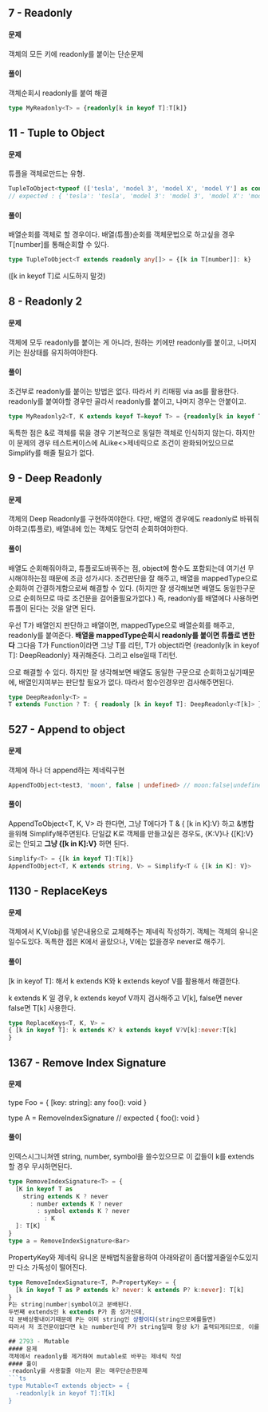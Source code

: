 ## 7 - Readonly
#### 문제 
객체의 모든 키에 readonly를 붙이는 단순문제
#### 풀이
객체순회시 readonly를 붙여 해결
```ts
type MyReadonly<T> = {readonly[k in keyof T]:T[k]}
```

## 11 - Tuple to Object
#### 문제
튜플을 객체로만드는 유형.
```ts
TupleToObject<typeof (['tesla', 'model 3', 'model X', 'model Y'] as const)>
// expected : { 'tesla': 'tesla', 'model 3': 'model 3', 'model X': 'model X', 'model Y': 'model Y' }
```

#### 풀이
배열순회를 객체로 할 경우이다.
배열(튜플)순회를 객체문법으로 하고싶을 경우 T[number]를 통해순회할 수 있다.

```ts
type TupleToObject<T extends readonly any[]> = {[k in T[number]]: k}
```
([k in keyof T]로 시도하지 말것)

## 8 - Readonly 2
#### 문제
객체에 모두 readonly를 붙이는 게 아니라, 
원하는 키에만 readonly를 붙이고, 나머지 키는 원상태를 유지하여야한다.

#### 풀이
조건부로 readonly를 붙이는 방법은 없다. 따라서 키 리매핑 via as를 활용한다.
readonly를 붙여야할 경우만 골라서 readonly를 붙이고, 나머지 경우는 안붙이고.

```ts
type MyReadonly2<T, K extends keyof T=keyof T> = {readonly[k in keyof T as k extends K? k:never]:T[k]} & {[k in keyof T as k extends K? never:k]:T[k]}
```

독특한 점은 &로 객체를 묶을 경우 기본적으로 동일한 객체로 인식하지 않는다.
하지만 이 문제의 경우 테스트케이스에 ALike<>제네릭으로 조건이 완화되어있으므로 Simplify를 해줄 필요가 없다.

## 9 - Deep Readonly
#### 문제
객체의 Deep Readonly를 구현하여야한다.
다만, 배열의 경우에도 readonly로 바꿔줘야하고(튜플로), 배열내에 있는 객체도 당연히 순회하여야한다.

#### 풀이
배열도 순회해줘야하고, 튜플로도바꿔주는 점, object에 함수도 포함되는데 여기선 무시해야하는점 때문에 조금 성가시다.
조건판단을 잘 해주고, 배열을 mappedType으로 순회하여 간결하게함으로써 해결할 수 있다.
(하지만 잘 생각해보면 배열도 동일한구문으로 순회하므로 따로 조건문을 걸어줄필요가없다.)
즉, readonly를 배열에다 사용하면 튜플이 된다는 것을 알면 된다.

우선 T가 배열인지 판단하고 배열이면, mappedType으로 배열순회를 해주고, readonly를 붙여준다. 
**배열을 mappedType순회시 readonly를 붙이면 튜플로 변한다**
그다음 T가 Function이라면 그냥 T를 리턴,
T가 object라면 {readonly[k in keyof T]: DeepReadonly<T>} 재귀해준다.
그리고 else일때 T리턴.

으로 해결할 수 있다.
하지만 잘 생각해보면 배열도 동일한 구문으로 순회하고싶기때문에, 배열인지여부는 판단할 필요가 없다.
따라서 함수인경우만 검사해주면된다.
```ts
type DeepReadonly<T> = 
T extends Function ? T: { readonly [k in keyof T]: DeepReadonly<T[k]> };
```

## 527 - Append to object
#### 문제
객체에 하나 더 append하는 제네릭구현
```ts
AppendToObject<test3, 'moon', false | undefined> // moon:false|undefined가 추가되어야함
```

#### 풀이
AppendToObject<T, K, V> 라 한다면,
그냥 T에다가 T & { [k in K]:V} 하고 &병합을위해 Simplify해주면된다.
단일값 K로 객체를 만들고싶은 경우도,  {K:V}나 {[K]:V}로는 안되고 **그냥 {[k in K]:V}** 하면 된다.

```ts
Simplify<T> = {[k in keyof T]:T[k]}
AppendToObject<T, K extends string, V> = Simplify<T & {[k in K]: V}>
```

## 1130 - ReplaceKeys
#### 문제
객체에서 K,V(obj)를 넣은내용으로 교체해주는 제네릭 작성하기.
객체는 객체의 유니온일수도있다.
독특한 점은 K에서 골랐으나, V에는 없을경우 never로 해주기.

#### 풀이
[k in keyof T]: 해서 k extends K와 k extends keyof V를 활용해서 해결한다.

k extends K 일 경우,
 k extends keyof V까지 검사해주고 V[k], 
 false면 never
false면 T[k] 사용한다.

```ts
type ReplaceKeys<T, K, V> = 
{ [k in keyof T]: k extends K? k extends keyof V?V[k]:never:T[k]
}
```

## 1367 - Remove Index Signature
#### 문제
type Foo = {
  [key: string]: any
  foo(): void
}

type A = RemoveIndexSignature<Foo> // expected { foo(): void }
#### 풀이
인덱스시그니쳐엔 string, number, symbol을 쓸수있으므로 이 값들이 k를 extends할 경우 무시하면된다.
```ts
type RemoveIndexSignature<T> = {
  [K in keyof T as
    string extends K ? never
      : number extends K ? never
        : symbol extends K ? never 
          : K
  ]: T[K]
}
type a = RemoveIndexSignature<Bar>
```

PropertyKey와 제네릭 유니온 분배법칙을활용하여 아래와같이 좀더짧게줄일수도있지만
다소 가독성이 떨어진다.
```ts
type RemoveIndexSignature<T, P=PropertyKey> = {
  [k in keyof T as P extends k? never: k extends P? k:never]: T[k]
}
P는 string|number|symbol이고 분배된다.
두번째 extends인 k extends P가 좀 성가신데,
각 분배상황내이기때문에 P는 이미 string인 상황이디(string으로예를들면)
따라서 저 조건문이없다면 k는 number인데 P가 string일때 항상 k가 출력되게되므로, 이를방지하기위함이다.

## 2793 - Mutable
#### 문제
객체에서 readonly를 제거하여 mutable로 바꾸는 제네릭 작성
#### 풀이
-readonly를 사용할줄 아는지 묻는 매우단순한문제
```ts
type Mutable<T extends object> = {
  -readonly[k in keyof T]:T[k]
}
```
